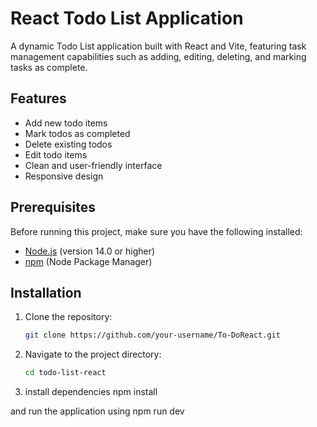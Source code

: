 # React Todo List Application

A dynamic Todo List application built with React and Vite, featuring task management capabilities such as adding, editing, deleting, and marking tasks as complete.

## Features

- Add new todo items
- Mark todos as completed
- Delete existing todos
- Edit todo items
- Clean and user-friendly interface
- Responsive design

## Prerequisites

Before running this project, make sure you have the following installed:

- [Node.js](https://nodejs.org/) (version 14.0 or higher)
- [npm](https://www.npmjs.com/) (Node Package Manager)

## Installation

1. Clone the repository:

   ```bash
   git clone https://github.com/your-username/To-DoReact.git

2.  Navigate to the project directory:

    ```bash
    cd todo-list-react

3. install dependencies
    npm install

and run the application using
    npm run dev
